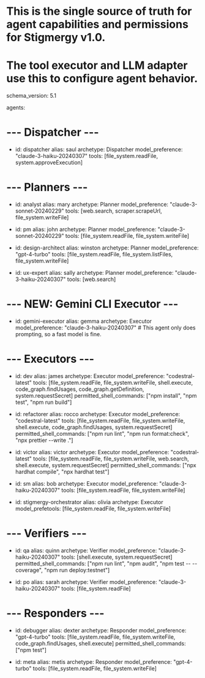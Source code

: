 # This is the single source of truth for agent capabilities and permissions for Stigmergy v1.0.
# The tool executor and LLM adapter use this to configure agent behavior.
schema_version: 5.1

agents:
  # --- Dispatcher ---
  - id: dispatcher
    alias: saul
    archetype: Dispatcher
    model_preference: "claude-3-haiku-20240307"
    tools: [file_system.readFile, system.approveExecution]

  # --- Planners ---
  - id: analyst
    alias: mary
    archetype: Planner
    model_preference: "claude-3-sonnet-20240229"
    tools: [web.search, scraper.scrapeUrl, file_system.writeFile]

  - id: pm
    alias: john
    archetype: Planner
    model_preference: "claude-3-sonnet-20240229"
    tools: [file_system.readFile, file_system.writeFile]

  - id: design-architect
    alias: winston
    archetype: Planner
    model_preference: "gpt-4-turbo"
    tools: [file_system.readFile, file_system.listFiles, file_system.writeFile]

  - id: ux-expert
    alias: sally
    archetype: Planner
    model_preference: "claude-3-haiku-20240307"
    tools: [web.search]

  # --- NEW: Gemini CLI Executor ---
  - id: gemini-executor
    alias: gemma
    archetype: Executor
    model_preference: "claude-3-haiku-20240307" # This agent only does prompting, so a fast model is fine.

  # --- Executors ---
  - id: dev
    alias: james
    archetype: Executor
    model_preference: "codestral-latest"
    tools: [file_system.readFile, file_system.writeFile, shell.execute, code_graph.findUsages, code_graph.getDefinition, system.requestSecret]
    permitted_shell_commands: ["npm install", "npm test", "npm run build"]

  - id: refactorer
    alias: rocco
    archetype: Executor
    model_preference: "codestral-latest"
    tools: [file_system.readFile, file_system.writeFile, shell.execute, code_graph.findUsages, system.requestSecret]
    permitted_shell_commands: ["npm run lint", "npm run format:check", "npx prettier --write ."]
    
  - id: victor
    alias: victor
    archetype: Executor
    model_preference: "codestral-latest"
    tools: [file_system.readFile, file_system.writeFile, web.search, shell.execute, system.requestSecret]
    permitted_shell_commands: ["npx hardhat compile", "npx hardhat test"]

  - id: sm
    alias: bob
    archetype: Executor
    model_preference: "claude-3-haiku-20240307"
    tools: [file_system.readFile, file_system.writeFile]

  - id: stigmergy-orchestrator
    alias: olivia
    archetype: Executor
    model_prefetools: [file_system.readFile, file_system.writeFile]

  # --- Verifiers ---
  - id: qa
    alias: quinn
    archetype: Verifier
    model_preference: "claude-3-haiku-20240307"
    tools: [shell.execute, system.requestSecret]
    permitted_shell_commands: ["npm run lint", "npm audit", "npm test -- --coverage", "npm run deploy:testnet"]

  - id: po
    alias: sarah
    archetype: Verifier
    model_preference: "claude-3-haiku-20240307"
    tools: [file_system.readFile]
  
  # --- Responders ---
  - id: debugger
    alias: dexter
    archetype: Responder
    model_preference: "gpt-4-turbo"
    tools: [file_system.readFile, file_system.writeFile, code_graph.findUsages, shell.execute]
    permitted_shell_commands: ["npm test"]

  - id: meta
    alias: metis
    archetype: Responder
    model_preference: "gpt-4-turbo"
    tools: [file_system.readFile, file_system.writeFile]
